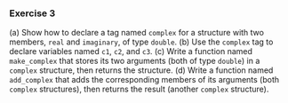 ### Exercise 3
(a) Show how to declare a tag named `complex` for a structure with two members, `real` and `imaginary`, of type `double`.
(b) Use the `complex` tag to declare variables named `c1`, `c2`, and `c3`.
(c) Write a function named `make_complex` that stores its two arguments (both of type `double`) in a `complex` structure, then returns the structure.
(d) Write a function named `add_complex` that adds the corresponding members of its arguments (both `complex` structures), then returns the result (another `complex` structure).